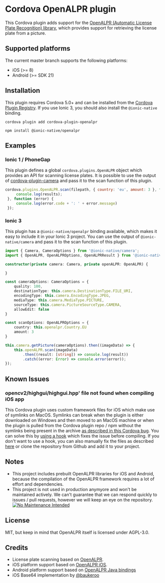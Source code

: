 # Cordova OpenALPR plugin
This Cordova plugin adds support for the [OpenALPR (Automatic License Plate Recognition) library](https://github.com/openalpr/openalpr), which provides support for retrieving the license plate from a picture.

## Supported platforms
The current master branch supports the following platforms:
- iOS (>= 8)
- Android (>= SDK 21)

## Installation
This plugin requires Cordova 5.0+ and can be installed from the [Cordova Plugin Registry](https://cordova.apache.org/plugins/). If you use Ionic 3, you should also install the `@ionic-native` binding.

`cordova plugin add cordova-plugin-openalpr`

`npm install @ionic-native/openalpr`

## Examples

### Ionic 1 / PhoneGap
This plugin defines a global `cordova.plugins.OpenALPR` object which provides an API for scanning license plates. It is possible to use the output of [cordova-plugin-camera](https://cordova.apache.org/docs/en/latest/reference/cordova-plugin-camera/) and pass it to the scan function of this plugin.

```javascript
cordova.plugins.OpenALPR.scan(filepath, { country: 'eu', amount: 3 }, function (results) {
     console.log(results);
 }, function (error) {
     console.log(error.code + ': ' + error.message)
 });
 ```

### Ionic 3
This plugin has a `@ionic-native/openalpr` binding available, which makes it easy to include it in your Ionic 3 project. You can use the output of `@ionic-native/camera` and pass it to the scan function of this plugin.

```typescript
import { Camera, CameraOptions } from '@ionic-native/camera';
import { OpenALPR, OpenALPROptions, OpenALPRResult } from '@ionic-native/openalpr';

constructor(private camera: Camera, private openALPR: OpenALPR) {

}

const cameraOptions: CameraOptions = {
    quality: 100,
    destinationType: this.camera.DestinationType.FILE_URI,
    encodingType: this.camera.EncodingType.JPEG,
    mediaType: this.camera.MediaType.PICTURE,
    sourceType: this.camera.PictureSourceType.CAMERA,
    allowEdit: false
}

const scanOptions: OpenALPROptions = {
    country: this.openalpr.Country.EU
    amount: 3
}

this.camera.getPicture(cameraOptions).then((imageData) => {
    this.openALPR.scan(imageData)
        .then((result: [string]) => console.log(result))
        .catch((error: Error) => console.error(error));
});
 ```

## Known Issues 
### opencv2/highgui/highgui.hpp' file not found when compiling iOS app
This Cordova plugin uses custom framework files for iOS which make use of symlinks on MacOS. Symlinks can break when the plugin is either downloaded on Windows and then moved to an MacOS machine or when the plugin is pulled from the Cordova plugin repo / npm without the symlinks being present in the archive [as described in this Cordova bug](https://issues.apache.org/jira/browse/CB-6092). You can solve this by [using a hook](https://docs.microsoft.com/en-us/visualstudio/cross-platform/tools-for-cordova/tips-workarounds/ios-plugin-symlink-fix-readme?view=toolsforcordova-2015) which fixes the issue before compiling. If you don't want to use a hook, you can also manually fix the files as described [here](https://github.com/iMicknl/cordova-plugin-openalpr/issues/12) or clone the repository from Github and add it to your project.

## Notes
- This project includes prebuilt OpenALPR libraries for iOS and Android, because the compilation of the OpenALPR framework requires a lot of effort and dependencies.
- This project is not used in production anymyore and won't be maintained actively. We can't guarantee that we can respond quickly to issues / pull requests, however we will keep an eye on the repository. [![No Maintenance Intended](http://unmaintained.tech/badge.svg)](http://unmaintained.tech/)

## License
MIT, but keep in mind that OpenALPR itself is licensed under AGPL-3.0.

## Credits
- License plate scanning based on [OpenALPR](https://github.com/openalpr/openalpr).
- iOS platform support based on [OpenALPR iOS](https://github.com/twelve17/openalpr-ios).
- Android platform support based on [OpenALPR Java bindings](https://github.com/openalpr/openalpr/tree/master/src/bindings/java)
- iOS Base64 implementation by [@baukeroo](https://github.com/baukeroo)
